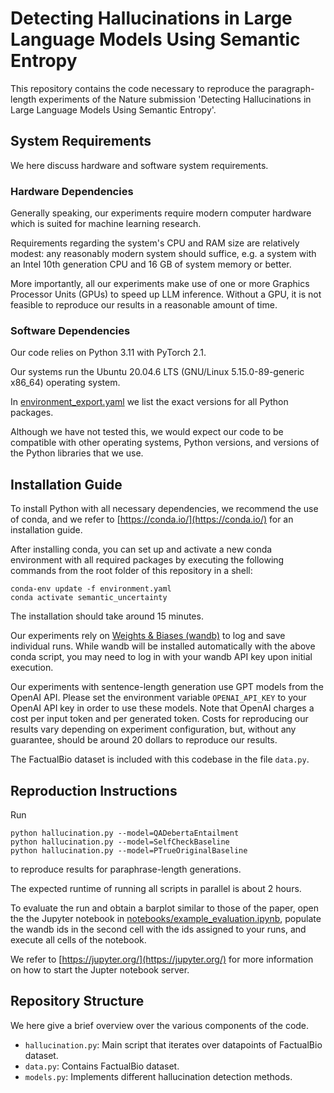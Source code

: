 # Detecting Hallucinations in Large Language Models Using Semantic Entropy

This repository contains the code necessary to reproduce the paragraph-length experiments of the Nature submission 'Detecting Hallucinations in Large Language Models Using Semantic Entropy'.


## System Requirements

We here discuss hardware and software system requirements.

### Hardware Dependencies

Generally speaking, our experiments require modern computer hardware which is suited for machine learning research.

Requirements regarding the system's CPU and RAM size are relatively modest: any reasonably modern system should suffice, e.g. a system with an Intel 10th generation CPU and 16 GB of system memory or better.

More importantly, all our experiments make use of one or more Graphics Processor Units (GPUs) to speed up LLM inference.
Without a GPU, it is not feasible to reproduce our results in a reasonable amount of time.


### Software Dependencies

Our code relies on Python 3.11 with PyTorch 2.1.

Our systems run the Ubuntu 20.04.6 LTS (GNU/Linux 5.15.0-89-generic x86_64) operating system.

In [environment_export.yaml](environment_export.yaml) we list the exact versions for all Python packages.

Although we have not tested this, we would expect our code to be compatible with other operating systems, Python versions, and versions of the Python libraries that we use.


## Installation Guide


To install Python with all necessary dependencies, we recommend the use of conda, and we refer to [https://conda.io/](https://conda.io/) for an installation guide.


After installing conda, you can set up and activate a new conda environment with all required packages by executing the following commands from the root folder of this repository in a shell:


```
conda-env update -f environment.yaml
conda activate semantic_uncertainty
```

The installation should take around 15 minutes.

Our experiments rely on [Weights & Biases (wandb)](https://wandb.ai/) to log and save individual runs.
While wandb will be installed automatically with the above conda script, you may need to log in with your wandb API key upon initial execution.


Our experiments with sentence-length generation use GPT models from the OpenAI API.
Please set the environment variable `OPENAI_API_KEY` to your OpenAI API key in order to use these models.
Note that OpenAI charges a cost per input token and per generated token.
Costs for reproducing our results vary depending on experiment configuration, but, without any guarantee, should be around 20 dollars to reproduce our results.


The FactualBio dataset is included with this codebase in the file `data.py`.


## Reproduction Instructions


Run

```
python hallucination.py --model=QADebertaEntailment
python hallucination.py --model=SelfCheckBaseline
python hallucination.py --model=PTrueOriginalBaseline
```

to reproduce results for paraphrase-length generations.

The expected runtime of running all scripts in parallel is about 2 hours.

To evaluate the run and obtain a barplot similar to those of the paper, open the the Jupyter notebook in [notebooks/example_evaluation.ipynb](notebooks/example_evaluation.ipynb), populate the wandb ids in the second cell with the ids assigned to your runs, and execute all cells of the notebook.


We refer to [https://jupyter.org/](https://jupyter.org/) for more information on how to start the Jupter notebook server.



## Repository Structure

We here give a brief overview over the various components of the code.

* `hallucination.py`: Main script that iterates over datapoints of FactualBio dataset.
* `data.py`: Contains FactualBio dataset.
* `models.py`: Implements different hallucination detection methods.

